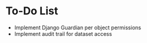# To-Do List

- Implement Django Guardian per object permissions
- Implement audit trail for dataset access

